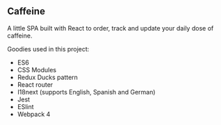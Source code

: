 ## Caffeine

A little SPA built with React to order, track and update your daily dose of caffeine.

Goodies used in this project:
 - ES6
 - CSS Modules
 - Redux Ducks pattern
 - React router
 - I18next (supports English, Spanish and German)
 - Jest
 - ESlint
 - Webpack 4


